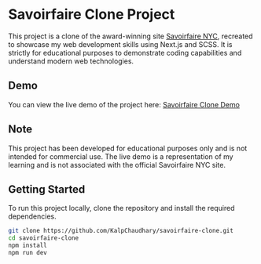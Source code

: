 # Savoirfaire Clone Project

This project is a clone of the award-winning site [Savoirfaire NYC](https://www.savoirfaire.nyc), recreated to showcase my web development skills using Next.js and SCSS. It is strictly for educational purposes to demonstrate coding capabilities and understand modern web technologies.

## Demo

You can view the live demo of the project here: [Savoirfaire Clone Demo](https://savoirfaire-clone-git-main-kalpchaudharys-projects.vercel.app/)

## Note

This project has been developed for educational purposes only and is not intended for commercial use. The live demo is a representation of my learning and is not associated with the official Savoirfaire NYC site.

## Getting Started

To run this project locally, clone the repository and install the required dependencies.

```bash
git clone https://github.com/KalpChaudhary/savoirfaire-clone.git
cd savoirfaire-clone
npm install
npm run dev

